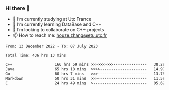 ### Hi there 👋
- 🔭 I’m currently studying at Utc France
- 🌱 I’m currently learning DataBase and C++
- 👯 I’m looking to collaborate on C++ projects
- 📫 How to reach me: houze.zhang@etu.utc.fr

<!--START_SECTION:waka-->

```txt
From: 13 December 2022 - To: 07 July 2023

Total Time: 436 hrs 13 mins

C++                   166 hrs 59 mins >>>>>>>>>>---------------   38.28 %
Java                  65 hrs 18 mins  >>>>---------------------   14.97 %
Go                    60 hrs 7 mins   >>>----------------------   13.78 %
Markdown              50 hrs 31 mins  >>>----------------------   11.58 %
C                     24 hrs 49 mins  >------------------------   05.69 %
```

<!--END_SECTION:waka-->
